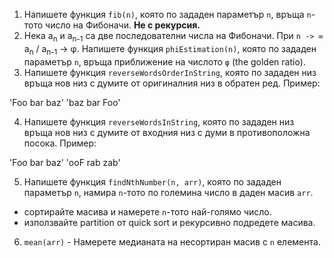1. Напишете функция `fib(n)`, която по зададен параметър `n`, връща `n`-тото число на Фибоначи. **Не с рекурсия.**
2. Нека a<sub>n</sub> и a<sub>n-1</sub> са две последователни числа на Фибоначи. При `n -> ∞` a<sub>n</sub> / a<sub>n-1</sub> -> φ. Напишете функция `phiEstimation(n)`, която по зададен параметър `n`, връща приближение на числото `φ` (the golden ratio).
3. Напишете функция `reverseWordsOrderInString`, която по зададен низ връща нов низ с думите от оригиналния низ в обратен ред. Пример:

  'Foo bar baz'
  'baz bar Foo'

4. Напишете функция `reverseWordsInString`, която по зададен низ връща нов низ с думите от входния низ с думи в противоположна посока. Пример:

  'Foo bar baz'
  'ooF rab zab'

5. Напишете функция `findNthNumber(n, arr)`, която по зададен параметър `n`, намира `n`-тото по големина число в даден масив `arr`.
  - сортирайте масива и намерете `n`-тото най-голямо число.
  - използвайте partition от quick sort и рекурсивно подредете масива.

6. `mean(arr)` - Намерете медианата на несортиран масив с `n` елемента.

